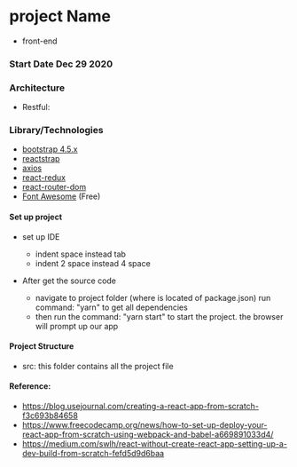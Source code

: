 # project Name

- front-end

### Start Date Dec 29 2020

### Architecture

- Restful:

### Library/Technologies

+ [bootstrap 4.5.x](https://getbootstrap.com/)
+ [reactstrap](https://reactstrap.github.io/)
+ [axios](https://www.npmjs.com/package/axios)
+ [react-redux](https://www.npmjs.com/package/react-redux)
+ [react-router-dom](https://www.npmjs.com/package/react-router-dom)
+ [Font Awesome](https://fontawesome.com/) (Free)

#### Set up project

- set up IDE
  - indent space instead tab
  - indent 2 space instead 4 space

- After get the source code
  - navigate to project folder (where is located of package.json) run command: "yarn" to get all dependencies
  - then run the command: "yarn start" to start the project. the browser will prompt up our app

#### Project Structure

- src: this folder contains all the project file

#### Reference:

- https://blog.usejournal.com/creating-a-react-app-from-scratch-f3c693b84658
- https://www.freecodecamp.org/news/how-to-set-up-deploy-your-react-app-from-scratch-using-webpack-and-babel-a669891033d4/
- https://medium.com/swlh/react-without-create-react-app-setting-up-a-dev-build-from-scratch-fefd5d9d6baa

